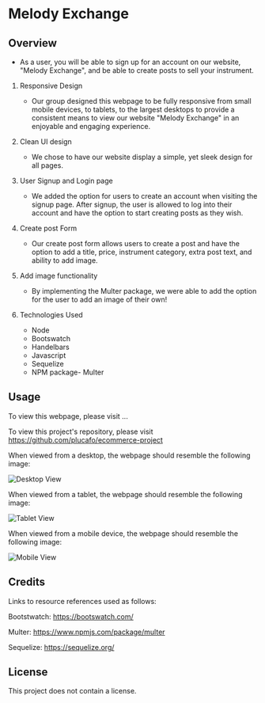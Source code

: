 # Melody Exchange

## Overview
   * As a user, you will be able to sign up for an account on our website, "Melody Exchange", and be able to create posts to sell your instrument.

1. Responsive Design

   * Our group designed this webpage to be fully responsive from small mobile devices, to tablets, to the largest desktops to provide a consistent means to view our website "Melody Exchange" in an enjoyable and engaging experience.

2. Clean UI design

    * We chose to have our website display a simple, yet sleek design for all pages.

3. User Signup and Login page

    * We added the option for users to create an account when visiting the signup page. After signup, the user is allowed to log into their account and have the option to start creating posts as they wish.

4. Create post Form

    * Our create post form allows users to create a post and have the option to add a title, price, instrument category, extra post text, and ability to add image.

5. Add image functionality

    * By implementing the Multer package, we were able to add the option for the user to add an image of their own!


6. Technologies Used

    * Node
    * Bootswatch
    * Handelbars
    * Javascript
    * Sequelize
    * NPM package- Multer

## Usage
To view this webpage, please visit ...

To view this project's repository, please visit https://github.com/plucafo/ecommerce-project

When viewed from a desktop, the webpage should resemble the following image:

![Desktop View](./assets/desktop-view.png)

When viewed from a tablet, the webpage should resemble the following image:

![Tablet View](./assets/tablet-view.png)

When viewed from a mobile device, the webpage should resemble the following image:

![Mobile View](./assets/mobile%20view.png)

## Credits

Links to resource references used as follows:

Bootstwatch: https://bootswatch.com/

Multer: https://www.npmjs.com/package/multer

Sequelize: https://sequelize.org/

## License
This project does not contain a license.

